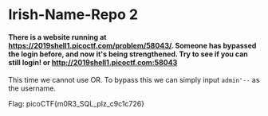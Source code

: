 # Irish-Name-Repo 2
#### There is a website running at https://2019shell1.picoctf.com/problem/58043/. Someone has bypassed the login before, and now it's being strengthened. Try to see if you can still login! or http://2019shell1.picoctf.com:58043

This time we cannot use OR. To bypass this we can simply input `admin'--` as the username.

Flag: picoCTF{m0R3_SQL_plz_c9c1c726}

